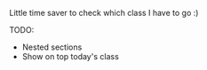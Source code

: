 Little time saver to check which class I have to go :)

TODO:
  - Nested sections
  - Show on top today's class
